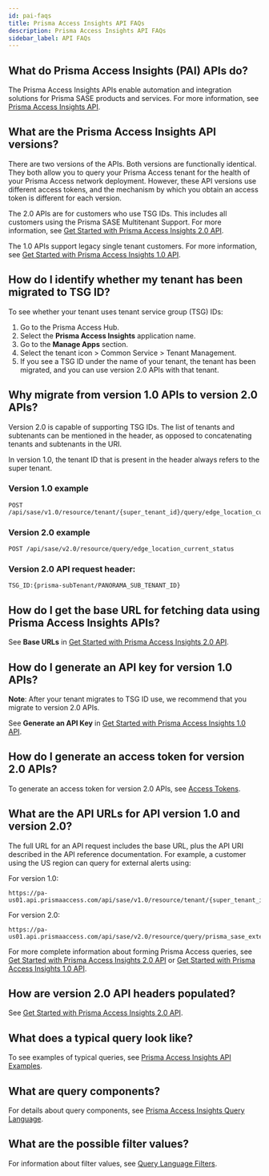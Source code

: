 ```yaml
---
id: pai-faqs
title: Prisma Access Insights API FAQs
description: Prisma Access Insights API FAQs
sidebar_label: API FAQs
---
```


## What do Prisma Access Insights (PAI) APIs do?

The Prisma Access Insights APIs enable automation and integration solutions for Prisma SASE products and services. For more information, see [Prisma Access Insights API](/access/docs/insights/).

## What are the Prisma Access Insights API versions?

There are two versions of the APIs. Both versions are functionally identical. They both allow you to
query your Prisma Access tenant for the health of your Prisma Access network deployment.
However, these API versions use different access tokens, and the mechanism by which you obtain an
access token is different for each version.

The 2.0 APIs are for customers who use TSG IDs. This includes all customers using the Prisma SASE Multitenant Support.
For more information, see [Get Started with Prisma Access Insights 2.0 API](/access/docs/insights/getting_started-20/).

The 1.0 APIs support legacy single tenant customers.
For more information, see [Get Started with Prisma Access Insights 1.0 API](/access/docs/insights/getting_started-10/).

## How do I identify whether my tenant has been migrated to TSG ID?

To see whether your tenant uses tenant service group (TSG) IDs:

1. Go to the Prisma Access Hub.
1. Select the **Prisma Access Insights** application name.
1. Go to the **Manage Apps** section.
1. Select the tenant icon > Common Service > Tenant Management.
1. If you see a TSG ID under the name of your tenant, the tenant has been migrated, and you can use version 2.0 APIs with that tenant.

## Why migrate from version 1.0 APIs to version 2.0 APIs?

Version 2.0 is capable of supporting TSG IDs. The list of tenants and subtenants can be mentioned in
the header, as opposed to concatenating tenants and subtenants in the URI.

In version 1.0, the tenant ID that is present in the header always refers to the super tenant.

### Version 1.0 example

    POST /api/sase/v1.0/resource/tenant/{super_tenant_id}/query/edge_location_current_status

### Version 2.0 example

    POST /api/sase/v2.0/resource/query/edge_location_current_status

### Version 2.0 API request header:

    TSG_ID:{prisma-subTenant/PANORAMA_SUB_TENANT_ID}

## How do I get the base URL for fetching data using Prisma Access Insights APIs?

See **Base URLs** in [Get Started with Prisma Access Insights 2.0 API](/access/docs/insights/getting_started-20/).

## How do I generate an API key for version 1.0 APIs?

**Note**: After your tenant migrates to TSG ID use, we recommend that you migrate to version 2.0 APIs.

See **Generate an API Key** in [Get Started with Prisma Access Insights 1.0 API](/access/docs/insights/getting_started-10/).

## How do I generate an access token for version 2.0 APIs?

To generate an access token for version 2.0 APIs, see [Access Tokens](/sase/docs/access-tokens/).

## What are the API URLs for API version 1.0 and version 2.0?

The full URL for an API request includes the base URL, plus the API URI described in the API
reference documentation. For example, a customer using the US region can query for external alerts
using:

For version 1.0:

    https://pa-us01.api.prismaaccess.com/api/sase/v1.0/resource/tenant/{super_tenant_id}/query/prisma_sase_external_alerts_current

For version 2.0:

    https://pa-us01.api.prismaaccess.com/api/sase/v2.0/resource/query/prisma_sase_external_alerts_current

For more complete information about forming Prisma Access queries, see
[Get Started with Prisma Access Insights 2.0 API](/access/docs/insights/getting_started-20/)
or
[Get Started with Prisma Access Insights 1.0 API](/access/docs/insights/getting_started-20/).

## How are version 2.0 API headers populated?

See [Get Started with Prisma Access Insights 2.0 API](/access/docs/insights/getting_started-20/).

## What does a typical query look like?

To see examples of typical queries, see [Prisma Access Insights API Examples](/access/docs/insights/examples/).

## What are query components?

For details about query components, see [Prisma Access Insights Query Language](/access/docs/insights/pai_query_language/).

## What are the possible filter values?

For information about filter values, see [Query Language Filters](/access/docs/insights/query_filters/).
